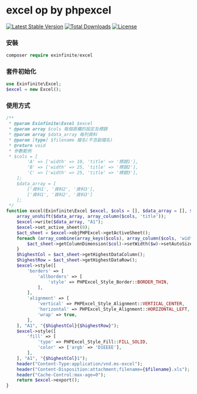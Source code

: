 # excel op by phpexcel

[![Latest Stable Version](https://poser.pugx.org/exinfinite/excel/v)](//packagist.org/packages/exinfinite/excel)
[![Total Downloads](https://poser.pugx.org/exinfinite/excel/downloads)](//packagist.org/packages/exinfinite/excel)
[![License](https://poser.pugx.org/exinfinite/excel/license)](//packagist.org/packages/exinfinite/excel)

### 安裝

```php
composer require exinfinite/excel
```

### 套件初始化

```php
use Exinfinite\Excel;
$excel = new Excel();
```

### 使用方式

```php
/**
 * @param Exinfinite\Excel $excel
 * @param array $cols 每個直欄的設定及標題
 * @param array $data_array 每列資料
 * @param [type] $filename 檔名(不含副檔名)
 * @return void
 * 參數範例
 * $cols = [
        'A' => ['width' => 10, 'title' => '標題1'],
        'B' => ['width' => 25, 'title' => '標題2'],
        'C' => ['width' => 25, 'title' => '標題3'],
    ];
    $data_array = [
        ['資料1', '資料2', '資料3'],
        ['資料1', '資料2', '資料3']
    ];
 */
function excel(Exinfinite\Excel $excel, $cols = [], $data_array = [], $filename) {
    array_unshift($data_array, array_column($cols, 'title'));
    $excel->write($data_array, "A1");
    $excel->set_active_sheet(0);
    $act_sheet = $excel->objPHPExcel->getActiveSheet();
    foreach (array_combine(array_keys($cols), array_column($cols, 'width')) as $col => $w) {
        $act_sheet->getColumnDimension($col)->setWidth($w)->setAutoSize(false);
    }
    $highestCol = $act_sheet->getHighestDataColumn();
    $highestRow = $act_sheet->getHighestDataRow();
    $excel->style([
        'borders' => [
            'allborders' => [
                'style' => PHPExcel_Style_Border::BORDER_THIN,
            ],
        ],
        'alignment' => [
            'vertical' => PHPExcel_Style_Alignment::VERTICAL_CENTER,
            'horizontal' => PHPExcel_Style_Alignment::HORIZONTAL_LEFT,
            'wrap' => true,
        ],
    ], "A1", "{$highestCol}{$highestRow}");
    $excel->style([
        'fill' => [
            'type' => PHPExcel_Style_Fill::FILL_SOLID,
            'color' => ['argb' => 'D1EEEE'],
        ],
    ], "A1", "{$highestCol}1");
    header("Content-Type:application/vnd.ms-excel");
    header("Content-Disposition:attachment;filename={$filename}.xls");
    header("Cache-Control:max-age=0");
    return $excel->export();
}
```

